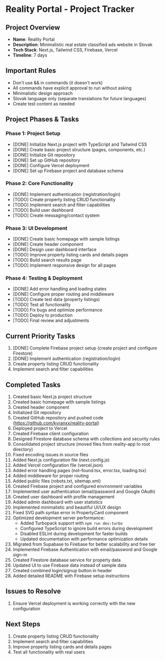 # Reality Portal - Project Tracker

## Project Overview
- **Name**: Reality Portal
- **Description**: Minimalistic real estate classified ads website in Slovak
- **Tech Stack**: Next.js, Tailwind CSS, Firebase, Vercel
- **Timeline**: 7 days

## Important Rules
- Don't use && in commands (it doesn't work)
- All commands have explicit approval to run without asking
- Minimalistic design approach
- Slovak language only (separate translations for future languages)
- Create test content as needed

## Project Phases & Tasks

### Phase 1: Project Setup
- [DONE] Initialize Next.js project with TypeScript and Tailwind CSS
- [DONE] Create basic project structure (pages, components, etc.)
- [DONE] Initialize Git repository
- [DONE] Set up GitHub repository
- [DONE] Configure Vercel deployment
- [DONE] Set up Firebase project and database schema

### Phase 2: Core Functionality
- [DONE] Implement authentication (registration/login)
- [TODO] Create property listing CRUD functionality
- [TODO] Implement search and filter capabilities
- [TODO] Build user dashboard
- [TODO] Create messaging/contact system

### Phase 3: UI Development
- [DONE] Create basic homepage with sample listings
- [DONE] Create header component
- [DONE] Design user dashboard interface
- [TODO] Improve property listing cards and details pages
- [TODO] Build search results page
- [TODO] Implement responsive design for all pages

### Phase 4: Testing & Deployment
- [DONE] Add error handling and loading states
- [DONE] Configure proper routing and middleware
- [TODO] Create test data (property listings)
- [TODO] Test all functionality
- [TODO] Fix bugs and optimize performance
- [TODO] Deploy to production
- [TODO] Final review and adjustments

## Current Priority Tasks
1. [DONE] Complete Firebase project setup (create project and configure Firestore)
2. [DONE] Implement authentication (registration/login)
3. Create property listing CRUD functionality
4. Implement search and filter capabilities

## Completed Tasks
1. Created basic Next.js project structure
2. Created basic homepage with sample listings
3. Created header component
4. Initialized Git repository
5. Created GitHub repository and pushed code (https://github.com/kyranxx/reality-portal)
6. Deployed project to Vercel
7. Created Firebase client configuration
8. Designed Firestore database schema with collections and security rules
9. Consolidated project structure (moved files from reality-app to root directory)
10. Fixed encoding issues in source files
11. Added Next.js configuration file (next.config.js)
12. Added Vercel configuration file (vercel.json)
13. Added error handling pages (not-found.tsx, error.tsx, loading.tsx)
14. Added middleware for proper routing
15. Added public files (robots.txt, sitemap.xml)
16. Created Firebase project and configured environment variables
17. Implemented user authentication (email/password and Google OAuth)
18. Created user dashboard with profile management
19. Added admin dashboard with user statistics
20. Implemented minimalistic and beautiful UI/UX design
21. Fixed SVG path syntax error in PropertyCard component
22. Optimized development server performance:
    - Added Turbopack support with `npm run dev:turbo`
    - Configured TypeScript to ignore build errors during development
    - Disabled ESLint during development for faster builds
    - Updated documentation with performance optimization details
23. Migrated from Supabase to Firebase for better scalability and free tier
24. Implemented Firebase Authentication with email/password and Google sign-in
25. Created Firestore database service for property data
26. Updated UI to use Firebase data instead of sample data
27. Created combined login/signup button in header
28. Added detailed README with Firebase setup instructions

## Issues to Resolve
1. Ensure Vercel deployment is working correctly with the new configuration

## Next Steps
1. Create property listing CRUD functionality
2. Implement search and filter capabilities
3. Improve property listing cards and details pages
4. Test all functionality with real users
